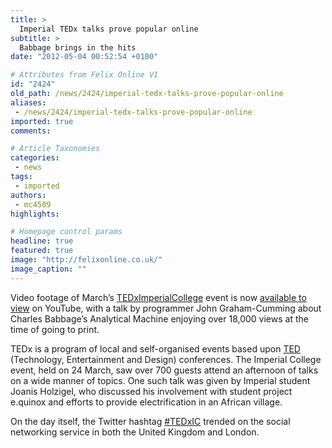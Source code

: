```yaml
---
title: >
  Imperial TEDx talks prove popular online
subtitle: >
  Babbage brings in the hits
date: "2012-05-04 00:52:54 +0100"

# Attributes from Felix Online V1
id: "2424"
old_path: /news/2424/imperial-tedx-talks-prove-popular-online
aliases:
 - /news/2424/imperial-tedx-talks-prove-popular-online
imported: true
comments:

# Article Taxonomies
categories:
 - news
tags:
 - imported
authors:
 - mc4509
highlights:

# Homepage control params
headline: true
featured: true
image: "http://felixonline.co.uk/"
image_caption: ""
---
```


Video footage of March’s [TEDxImperialCollege](http://tedximperialcollege.com/) event is now [available to view](http://tedximperialcollege.com/watch/) on YouTube, with a talk by programmer John Graham-Cumming about Charles Babbage’s Analytical Machine enjoying over 18,000 views at the time of going to print.

TEDx is a program of local and self-organised events based upon [TED](http://www.ted.com/) (Technology, Entertainment and Design) conferences. The Imperial College event, held on 24 March, saw over 700 guests attend an afternoon of talks on a wide manner of topics. One such talk was given by Imperial student Joanis Holzigel, who discussed his involvement with student project e.quinox and efforts to provide electrification in an African village.

On the day itself, the Twitter hashtag [#TEDxIC](http://twitter.com/#!/search/%23TEDxIC) trended on the social networking service in both the United Kingdom and London.

